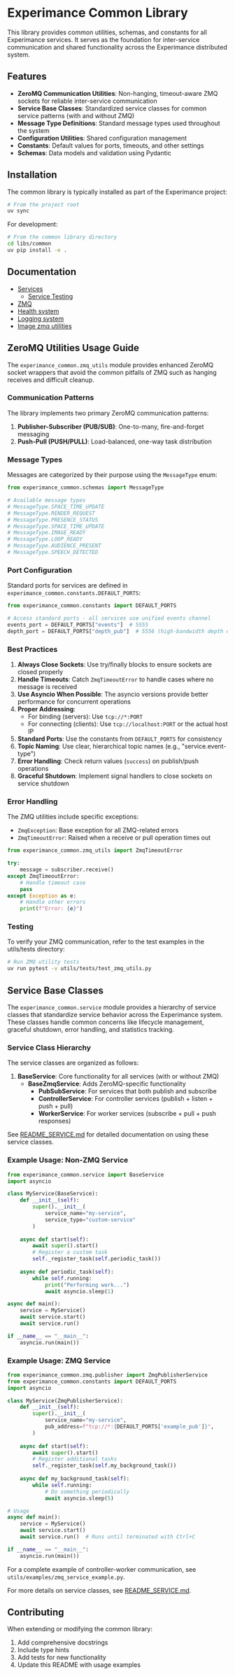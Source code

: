# Experimance Common Library

This library provides common utilities, schemas, and constants for all Experimance services. It serves as the foundation for inter-service communication and shared functionality across the Experimance distributed system.

## Features

- **ZeroMQ Communication Utilities**: Non-hanging, timeout-aware ZMQ sockets for reliable inter-service communication
- **Service Base Classes**: Standardized service classes for common service patterns (with and without ZMQ)
- **Message Type Definitions**: Standard message types used throughout the system
- **Configuration Utilities**: Shared configuration management
- **Constants**: Default values for ports, timeouts, and other settings
- **Schemas**: Data models and validation using Pydantic

## Installation

The common library is typically installed as part of the Experimance project:

```bash
# From the project root
uv sync
```

For development:

```bash
# From the common library directory
cd libs/common
uv pip install -e .
```

## Documentation

* [Services](README_SERVICE.md)
  * [Service Testing](README_SERVICE_TESTING.md)
* [ZMQ](./README.md)
* [Health system](../../docs/health_system.md)
* [Logging system](../../docs/logging_system.md)
* [Image zmq utilities](../../docs/image_zmq_utilities.md)


## ZeroMQ Utilities Usage Guide

The `experimance_common.zmq_utils` module provides enhanced ZeroMQ socket wrappers that avoid the common pitfalls of ZMQ such as hanging receives and difficult cleanup.

### Communication Patterns

The library implements two primary ZeroMQ communication patterns:

1. **Publisher-Subscriber (PUB/SUB)**: One-to-many, fire-and-forget messaging
2. **Push-Pull (PUSH/PULL)**: Load-balanced, one-way task distribution

### Message Types

Messages are categorized by their purpose using the `MessageType` enum:

```python
from experimance_common.schemas import MessageType

# Available message types
# MessageType.SPACE_TIME_UPDATE
# MessageType.RENDER_REQUEST
# MessageType.PRESENCE_STATUS
# MessageType.SPACE_TIME_UPDATE
# MessageType.IMAGE_READY
# MessageType.LOOP_READY
# MessageType.AUDIENCE_PRESENT
# MessageType.SPEECH_DETECTED
```

### Port Configuration

Standard ports for services are defined in `experimance_common.constants.DEFAULT_PORTS`:

```python
from experimance_common.constants import DEFAULT_PORTS

# Access standard ports - all services use unified events channel
events_port = DEFAULT_PORTS["events"]  # 5555
depth_port = DEFAULT_PORTS["depth_pub"]  # 5556 (high-bandwidth depth data)
```

### Best Practices

1. **Always Close Sockets**: Use try/finally blocks to ensure sockets are closed properly
2. **Handle Timeouts**: Catch `ZmqTimeoutError` to handle cases where no message is received
3. **Use Asyncio When Possible**: The asyncio versions provide better performance for concurrent operations
4. **Proper Addressing**:
   - For binding (servers): Use `tcp://*:PORT`
   - For connecting (clients): Use `tcp://localhost:PORT` or the actual host IP
5. **Standard Ports**: Use the constants from `DEFAULT_PORTS` for consistency
6. **Topic Naming**: Use clear, hierarchical topic names (e.g., "service.event-type")
7. **Error Handling**: Check return values (`success`) on publish/push operations
8. **Graceful Shutdown**: Implement signal handlers to close sockets on service shutdown

### Error Handling

The ZMQ utilities include specific exceptions:

- `ZmqException`: Base exception for all ZMQ-related errors
- `ZmqTimeoutError`: Raised when a receive or pull operation times out

```python
from experimance_common.zmq_utils import ZmqTimeoutError

try:
    message = subscriber.receive()
except ZmqTimeoutError:
    # Handle timeout case
    pass
except Exception as e:
    # Handle other errors
    print(f"Error: {e}")
```

### Testing

To verify your ZMQ communication, refer to the test examples in the utils/tests directory:

```bash
# Run ZMQ utility tests
uv run pytest -v utils/tests/test_zmq_utils.py
```

## Service Base Classes

The `experimance_common.service` module provides a hierarchy of service classes that standardize service behavior across the Experimance system. These classes handle common concerns like lifecycle management, graceful shutdown, error handling, and statistics tracking.

### Service Class Hierarchy

The service classes are organized as follows:

1. **BaseService**: Core functionality for all services (with or without ZMQ)
   - **BaseZmqService**: Adds ZeroMQ-specific functionality
     - **PubSubService**: For services that both publish and subscribe
     - **ControllerService**: For controller services (publish + listen + push + pull)
     - **WorkerService**: For worker services (subscribe + pull + push responses)

See [README_SERVICE.md](README_SERVICE.md) for detailed documentation on using these service classes.

### Example Usage: Non-ZMQ Service

```python
from experimance_common.service import BaseService
import asyncio

class MyService(BaseService):
    def __init__(self):
        super().__init__(
            service_name="my-service",
            service_type="custom-service"
        )
        
    async def start(self):
        await super().start()
        # Register a custom task
        self._register_task(self.periodic_task())
        
    async def periodic_task(self):
        while self.running:
            print("Performing work...")
            await asyncio.sleep(1)

async def main():
    service = MyService()
    await service.start()
    await service.run()

if __name__ == "__main__":
    asyncio.run(main())
```

### Example Usage: ZMQ Service

```python
from experimance_common.zmq.publisher import ZmqPublisherService
from experimance_common.constants import DEFAULT_PORTS
import asyncio

class MyService(ZmqPublisherService):
    def __init__(self):
        super().__init__(
            service_name="my-service",
            pub_address=f"tcp://*:{DEFAULT_PORTS['example_pub']}",
        )
    
    async def start(self):
        await super().start()
        # Register additional tasks
        self._register_task(self.my_background_task())
    
    async def my_background_task(self):
        while self.running:
            # Do something periodically
            await asyncio.sleep(5)

# Usage
async def main():
    service = MyService()
    await service.start()
    await service.run()  # Runs until terminated with Ctrl+C

if __name__ == "__main__":
    asyncio.run(main())
```

For a complete example of controller-worker communication, see `utils/examples/zmq_service_example.py`.

For more details on service classes, see [README_SERVICE.md](./README_SERVICE.md).

## Contributing

When extending or modifying the common library:

1. Add comprehensive docstrings
2. Include type hints
3. Add tests for new functionality
4. Update this README with usage examples
